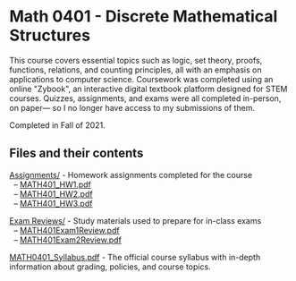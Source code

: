 # Math 0401 - Discrete Mathematical Structures

This course covers essential topics such as logic, set theory, proofs, functions, relations, and counting principles, all with an emphasis on applications to computer science. Coursework was completed using an online "Zybook", an interactive digital textbook platform designed for STEM courses. Quizzes, assignments, and exams were all completed in-person, on paper— so I no longer have access to my submissions of them.

Completed in Fall of 2021.

## Files and their contents

[Assignments/](Assignments) - Homework assignments completed for the course  
  &nbsp;&nbsp;– [MATH401_HW1.pdf](Assignments/MATH401_HW1.pdf)  
  &nbsp;&nbsp;– [MATH401_HW2.pdf](Assignments/MATH401_HW2.pdf)  
  &nbsp;&nbsp;– [MATH401_HW3.pdf](Assignments/MATH401_HW3.pdf)

[Exam Reviews/](Exam%20Reviews) - Study materials used to prepare for in-class exams  
  &nbsp;&nbsp;– [MATH401Exam1Review.pdf](Exam%20Reviews/MATH401Exam1Review.pdf)  
  &nbsp;&nbsp;– [MATH401Exam2Review.pdf](Exam%20Reviews/MATH401Exam2Review.pdf)

[MATH0401_Syllabus.pdf](MATH0401_Syllabus.pdf) - The official course syllabus with in-depth information about grading, policies, and course topics.
